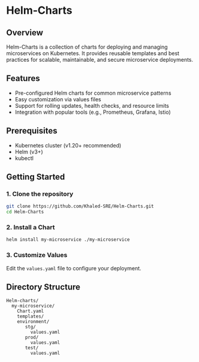 # Helm-Charts

## Overview
Helm-Charts is a collection of charts for deploying and managing microservices on Kubernetes. It provides reusable templates and best practices for scalable, maintainable, and secure microservice deployments.

## Features
- Pre-configured Helm charts for common microservice patterns
- Easy customization via values files
- Support for rolling updates, health checks, and resource limits
- Integration with popular tools (e.g., Prometheus, Grafana, Istio)

## Prerequisites
- Kubernetes cluster (v1.20+ recommended)
- Helm (v3+)
- kubectl

## Getting Started

### 1. Clone the repository
```bash
git clone https://github.com/Khaled-SRE/Helm-Charts.git
cd Helm-Charts
```

### 2. Install a Chart
```bash
helm install my-microservice ./my-microservice
```

### 3. Customize Values
Edit the `values.yaml` file to configure your deployment.

## Directory Structure
```
Helm-charts/
  my-microservice/
    Chart.yaml
    templates/
    environment/
       stg/
         values.yaml
       prod/
         values.yaml
       test/
         values.yaml
```

